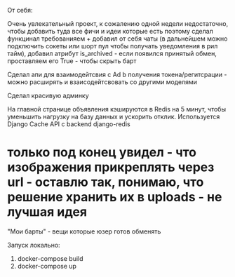 От себя: 

Очень увлекательный проект, к сожалению одной недели недостаточно, чтобы добавить туда все фичи и идеи которые есть
поэтому сделал функцинал требованияем + добавил от себя чаты (в дальнейшем можно подключить сокеты или шорт пул чтобы получать 
уведомления в рил тайм), добавил атрибут is_archived - если появился принятый обмен, проставляем его True - чтобы скрыть барт

Сделал апи для взаимодейтсвия с Ad b получения токена/регитсрации - можно расширять и взаисодейтсвовать со другими моделями

Сделал красивую админку 

На главной странице объявления кэшируются в Redis на 5 минут, чтобы уменьшить нагрузку на базу данных и ускорить отклик. 
Используется Django Cache API с backend django-redis

# только под конец увидел - что изображения прикреплять через url - оставлю так, понимаю, что решение хранить их в uploads - не лучшая идея

"Мои барты" - вещи которые юзер готов обменять 

Запуск локально: 

1. docker-compose build
2. docker-compose up 